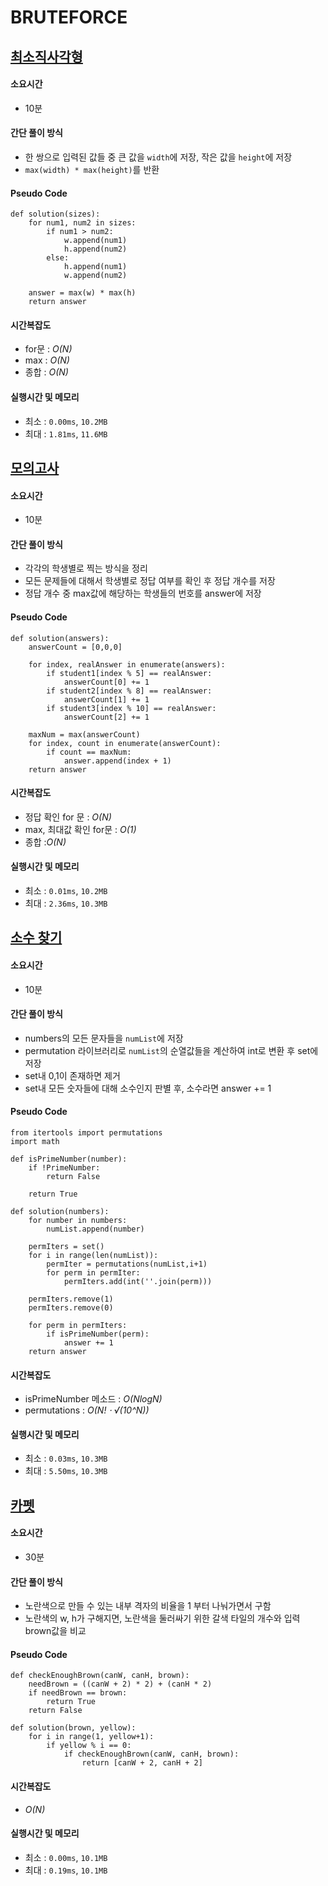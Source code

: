 # BRUTEFORCE

## [최소직사각형](https://school.programmers.co.kr/learn/courses/30/lessons/86491)

#### 소요시간
- 10분

#### 간단 풀이 방식
- 한 쌍으로 입력된 값들 중 큰 값을 `width`에 저장, 작은 값을 `height`에 저장
- `max(width) * max(height)`를 반환

#### Pseudo Code
```
def solution(sizes):
    for num1, num2 in sizes:
        if num1 > num2:
            w.append(num1)
            h.append(num2)
        else:
            h.append(num1)
            w.append(num2)
            
    answer = max(w) * max(h)
    return answer
```

#### 시간복잡도
- for문 : _O(N)_
- max : _O(N)_
- 종합 : _O(N)_

#### 실행시간 및 메모리
- 최소 : `0.00ms`, `10.2MB`
- 최대 : `1.81ms`, `11.6MB`


## [모의고사](https://school.programmers.co.kr/learn/courses/30/lessons/42840)

#### 소요시간
- 10분

#### 간단 풀이 방식
- 각각의 학생별로 찍는 방식을 정리
- 모든 문제들에 대해서 학생별로 정답 여부를 확인 후 정답 개수를 저장
- 정답 개수 중 max값에 해당하는 학생들의 번호를 answer에 저장

#### Pseudo Code
```
def solution(answers):
    answerCount = [0,0,0]
    
    for index, realAnswer in enumerate(answers):
        if student1[index % 5] == realAnswer:
            answerCount[0] += 1
        if student2[index % 8] == realAnswer:
            answerCount[1] += 1
        if student3[index % 10] == realAnswer:
            answerCount[2] += 1
    
    maxNum = max(answerCount)
    for index, count in enumerate(answerCount):
        if count == maxNum:
            answer.append(index + 1)
    return answer
```

#### 시간복잡도
- 정답 확인 for 문 : _O(N)_
- max, 최대값 확인 for문 : _O(1)_
- 종합 :_O(N)_

#### 실행시간 및 메모리
- 최소 : `0.01ms`, `10.2MB`
- 최대 : `2.36ms`, `10.3MB`


## [소수 찾기](https://school.programmers.co.kr/learn/courses/30/lessons/42839)

#### 소요시간
- 10분

#### 간단 풀이 방식
- numbers의 모든 문자들을 `numList`에 저장
- permutation 라이브러리로 `numList`의 순열값들을 계산하여 int로 변환 후 set에 저장
- set내 0,1이 존재하면 제거
- set내 모든 숫자들에 대해 소수인지 판별 후, 소수라면 answer += 1

#### Pseudo Code
```
from itertools import permutations
import math

def isPrimeNumber(number):
    if !PrimeNumber:
        return False
    
    return True

def solution(numbers): 
    for number in numbers:
        numList.append(number)
    
    permIters = set()
    for i in range(len(numList)):
        permIter = permutations(numList,i+1)
        for perm in permIter:
            permIters.add(int(''.join(perm)))
    
    permIters.remove(1)
    permIters.remove(0)
        
    for perm in permIters:
        if isPrimeNumber(perm):
            answer += 1
    return answer
```

#### 시간복잡도
- isPrimeNumber 메소드 : _O(NlogN)_
- permutations : _O(N! ⋅ √(10^N))_

#### 실행시간 및 메모리
- 최소 : `0.03ms`, `10.3MB`
- 최대 : `5.50ms`, `10.3MB`


## [카펫](https://school.programmers.co.kr/learn/courses/30/lessons/42842)

#### 소요시간
- 30분

#### 간단 풀이 방식
- 노란색으로 만들 수 있는 내부 격자의 비율을 1 부터 나눠가면서 구함
- 노란색의 w, h가 구해지면, 노란색을 둘러싸기 위한 갈색 타일의 개수와 입력 brown값을 비교

#### Pseudo Code
```
def checkEnoughBrown(canW, canH, brown):
    needBrown = ((canW + 2) * 2) + (canH * 2)
    if needBrown == brown:
        return True
    return False

def solution(brown, yellow):
    for i in range(1, yellow+1):
        if yellow % i == 0:
            if checkEnoughBrown(canW, canH, brown):
                return [canW + 2, canH + 2]

```

#### 시간복잡도
- _O(N)_

#### 실행시간 및 메모리
- 최소 : `0.00ms`, `10.1MB`
- 최대 : `0.19ms`, `10.1MB`